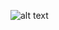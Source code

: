 ![alt text](https://github.com/[GrozmanGit]/[Toddler-Arcade]/blob/[master]/readme/ToddlerArcadeFrontPage.png?raw=true)
